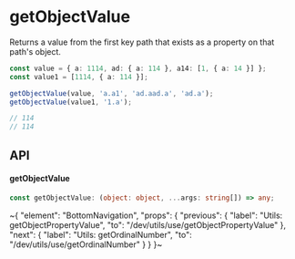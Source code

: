 
# getObjectValue

Returns a value from the first key path that exists as a property on that path's object.

```ts
const value = { a: 1114, ad: { a: 114 }, a14: [1, { a: 14 }] };
const value1 = [1114, { a: 114 }];

getObjectValue(value, 'a.a1', 'ad.aad.a', 'ad.a');
getObjectValue(value1, '1.a');

// 114
// 114
```

## API

#### getObjectValue

```ts
const getObjectValue: (object: object, ...args: string[]) => any;
```


~{
  "element": "BottomNavigation",
  "props": {
    "previous": {
      "label": "Utils: getObjectPropertyValue",
      "to": "/dev/utils/use/getObjectPropertyValue"
    },
    "next": {
      "label": "Utils: getOrdinalNumber",
      "to": "/dev/utils/use/getOrdinalNumber"
    }
  }
}~

